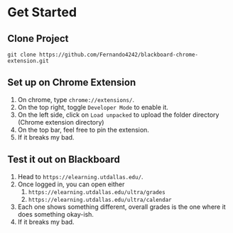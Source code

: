 # Get Started

## Clone Project
```
git clone https://github.com/Fernando4242/blackboard-chrome-extension.git
```

## Set up on Chrome Extension
1. On chrome, type `chrome://extensions/`.
2. On the top right, toggle `Developer Mode` to enable it.
3. On the left side, click on `Load unpacked` to upload the folder directory (Chrome extension directory)
4. On the top bar, feel free to pin the extension.
5. If it breaks my bad.

## Test it out on Blackboard
1. Head to `https://elearning.utdallas.edu/`.
2. Once logged in, you can open either
   1. `https://elearning.utdallas.edu/ultra/grades`
   2. `https://elearning.utdallas.edu/ultra/calendar`
3. Each one shows something different, overall grades is the one where it does something okay-ish.
4. If it breaks my bad.

